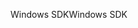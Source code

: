 <span data-ttu-id="a5ad0-101">Windows SDK</span><span class="sxs-lookup"><span data-stu-id="a5ad0-101">Windows SDK</span></span>